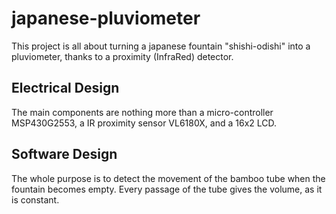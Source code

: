 # japanese-pluviometer

This project is all about turning a japanese fountain "shishi-odishi" into a pluviometer, 
thanks to a proximity (InfraRed) detector.

## Electrical Design

The main components are nothing more than a micro-controller MSP430G2553, a IR proximity sensor VL6180X, and a 16x2 LCD.

## Software Design

The whole purpose is to detect the movement of the bamboo tube when the fountain becomes empty. 
Every passage of the tube gives the volume, as it is constant. 
